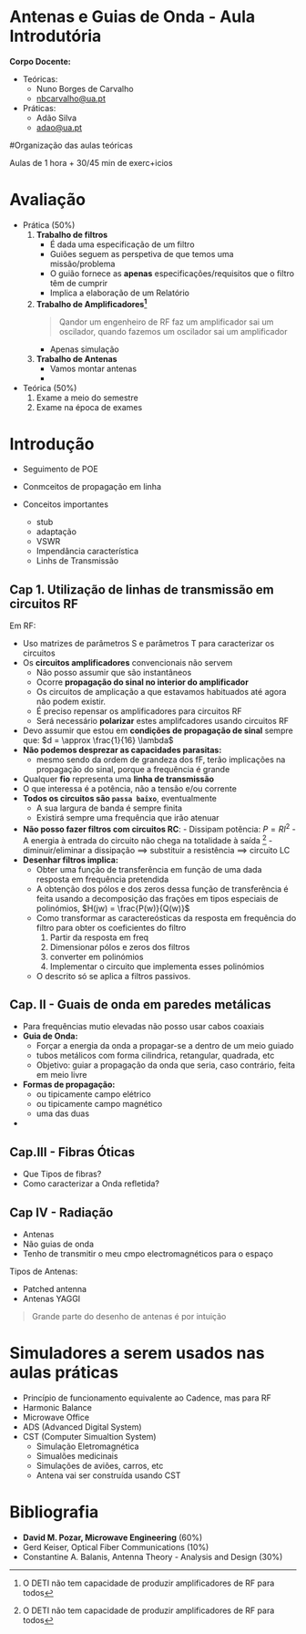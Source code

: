 # Antenas e Guias de Onda - Aula Introdutória

**Corpo Docente:**

- Teóricas:
	- Nuno Borges de Carvalho
	- nbcarvalho@ua.pt
- Práticas:
	- Adão Silva
	- adao@ua.pt

#Organização das aulas teóricas

Aulas de 1 hora + 30/45 min de exerc+icios

# Avaliação
 - Prática (50%)
	1. **Trabalho de filtros**
		- É dada uma especificação de um filtro
		- Guiões seguem as perspetiva de que temos uma missão/problema
		- O guião fornece as **apenas** especificações/requisitos que o filtro têm de cumprir
		- Implica a elaboração de um Relatório
	2. **Trabalho de Amplificadores[^1]**
		> Qandor um engenheiro de RF faz um amplificador sai um oscilador, quando fazemos um oscilador sai um amplificador
		- Apenas simulação
	3. **Trabalho de Antenas**
		- Vamos montar antenas
		- 
- Teórica (50%)
	1. Exame a meio do semestre
	2. Exame na época de exames

[^1]: O DETI não tem capacidade de produzir amplificadores de RF para todos

# Introdução
- Seguimento de POE
- Conmceitos de propagação em linha

- Conceitos importantes
	- stub
	- adaptação
	- VSWR
	- Impendância característica
	- Linhs de Transmissão


## Cap 1. Utilização de linhas de transmissão em circuitos RF
Em RF:

- Uso matrizes de parâmetros S e parâmetros T para caracterizar os circuitos
- Os **circuitos amplificadores** convencionais não servem
	- Não posso assumir que são instantâneos
	- Ocorre **propagação do sinal no interior do amplificador**
	- Os circuitos de amplicação a que estavamos habituados até agora não podem existir.
	- É preciso repensar os amplificadores para circuitos RF
	- Será necessário **polarizar** estes amplifcadores usando circuitos RF
- Devo assumir que estou em **condições de propagação de sinal** sempre que: $d = \approx \frac{1}{16} \lambda$
- **Não podemos desprezar as capacidades parasitas:**
	- mesmo sendo da ordem de grandeza dos fF, terão implicações na propagação do sinal, porque a frequência é grande
- Qualquer **fio** representa uma **linha de transmissão**
- O que interessa é a potência, não a tensão e/ou corrente
- **Todos os circuitos são `passa baixo`**, eventualmente
	- A sua largura de banda é sempre finita
	- Existirá sempre uma frequência que irão atenuar
- **Não posso fazer filtros com circuitos RC**:
		- Dissipam potência: $P=RI^2$
		- A energia à entrada do circuito não chega na totalidade à saída [^1]
		- diminuir/eliminar a dissipação $\implies$ substituir a resistência $\implies$ circuito LC
- **Desenhar filtros implica:**
	- Obter uma função de transferência em função de uma dada resposta em frequência pretendida
	- A obtenção dos pólos e dos zeros dessa função de transferência é feita usando a decomposição das frações em tipos especiais de polinómios, $H(jw) = \frac{P(w)}{Q(w)}$
	- Como transformar as caractereósticas da resposta em frequência do filtro para obter os coeficientes do filtro
		1. Partir da resposta em freq
		2. Dimensionar pólos e zeros dos filtros
		3. converter em polinómios
		4. Implementar o circuito que implementa esses polinómios
	- O descrito só se aplica a filtros passivos.

[^1]: Mesmo supondo componentes ideais

## Cap. II - Guais de onda em paredes metálicas
- Para frequências mutio elevadas não posso usar cabos coaxiais
- **Guia de Onda:**
	- Forçar a energia da onda a propagar-se a dentro de um meio guiado
	- tubos metálicos com forma cilindrica, retangular, quadrada, etc
	- Objetivo: guiar a propagação da onda que seria, caso contrário, feita em meio livre 
- **Formas de propagação:**
	- ou tipicamente campo elétrico
	- ou tipicamente campo magnético
	- uma das duas
- 

## Cap.III - Fibras Óticas
- Que Tipos de fibras?
- Como caracterizar a Onda refletida?


## Cap IV - Radiação
- Antenas
- Não guias de onda 
- Tenho de transmitir o meu cmpo electromagnéticos para o espaço

Tipos de Antenas:

- Patched antenna
- Antenas YAGGI

> Grande parte do desenho de antenas é por intuição 




# Simuladores a serem usados nas aulas práticas
- Princípio de funcionamento equivalente ao Cadence, mas para RF
- Harmonic Balance
- Microwave Office
- ADS (Advanced Digital System)
- CST (Computer Simualtion System) 
	- Simulação Eletromagnética
	- Simualões medicinais
	- Simulações de aviões, carros, etc
	- Antena vai ser construída usando CST


# Bibliografia
- **David M. Pozar, Microwave Engineering** (60%)
- Gerd Keiser, Optical Fiber Communications (10%)
- Constantine A. Balanis, Antenna Theory - Analysis and Design (30%)


